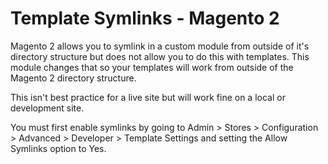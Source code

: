 # Template Symlinks - Magento 2

Magento 2 allows you to symlink in a custom module from outside of it's directory structure but does not allow you to do this with templates. This module changes that so your templates will work from outside of the Magento 2 directory structure.

This isn't best practice for a live site but will work fine on a local or development site.

You must first enable symlinks by going to Admin > Stores > Configuration > Advanced > Developer > Template Settings and setting the Allow Symlinks option to Yes.
